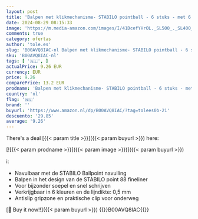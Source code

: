 ```yaml
---
layout: post
title: 'Balpen met klikmechanisme- STABILO pointball - 6 stuks - met 6 verschillende kleuren'
date: 2024-08-29 08:15:33
image: 'https://m.media-amazon.com/images/I/41DcefYHrOL._SL500_._SL400_.jpg'
comments: true
category: ofertas
author: 'tole.es'
slug: 'B00AVQ8IAC-nl Balpen met klikmechanisme- STABILO pointball - 6 stuks -...'
sku: 'B00AVQ8IAC-nl'
tags: [ '🇳🇱', ]
actualPrice: 9.26 EUR
currency: EUR
price: 9.26
comparePrice: 13.2 EUR
prodname: 'Balpen met klikmechanisme- STABILO pointball - 6 stuks - met 6 verschillende kleuren'
country: 'nl'
flag: '🇳🇱'
brand: ''
buyurl: 'https://www.amazon.nl/dp/B00AVQ8IAC/?tag=tolees0b-21'
descuento: '29.85'
average: '9.26'
---
```


There's a deal [{{< param title >}}]({{< param buyurl >}})  here:

[![{{< param prodname >}}]({{< param image >}})]({{< param buyurl >}})

ℹ️:

- Navulbaar met de STABILO Ballpoint navulling
- Balpen in het design van de STABILO point 88 fineliner
- Voor bijzonder soepel en snel schrijven
- Verkrijgbaar in 6 kleuren en de lijndikte: 0,5 mm
- Antislip gripzone en praktische clip voor onderweg

[🛒 Buy it now!!]({{< param buyurl >}})
{{<world>}}B00AVQ8IAC{{</world>}}
